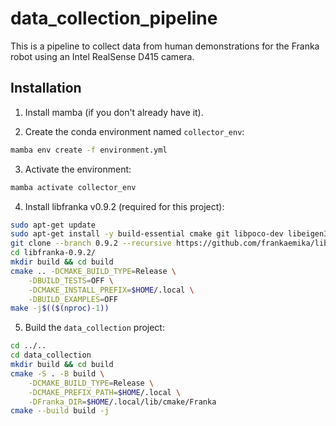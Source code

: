 
# data_collection_pipeline
This is a pipeline to collect data from human demonstrations for the Franka robot using an Intel RealSense D415 camera.

## Installation 

1) Install mamba (if you don't already have it).

2) Create the conda environment named `collector_env`:

```bash
mamba env create -f environment.yml
```

3) Activate the environment:

```bash
mamba activate collector_env
```

4) Install libfranka v0.9.2 (required for this project):

```bash
sudo apt-get update
sudo apt-get install -y build-essential cmake git libpoco-dev libeigen3-dev libfmt-dev
git clone --branch 0.9.2 --recursive https://github.com/frankaemika/libfranka libfranka-0.9.2
cd libfranka-0.9.2/
mkdir build && cd build
cmake .. -DCMAKE_BUILD_TYPE=Release \
	-DBUILD_TESTS=OFF \
	-DCMAKE_INSTALL_PREFIX=$HOME/.local \
	-DBUILD_EXAMPLES=OFF
make -j$(($(nproc)-1))
```

5) Build the `data_collection` project:

```bash
cd ../..
cd data_collection
mkdir build && cd build
cmake -S . -B build \
	-DCMAKE_BUILD_TYPE=Release \
	-DCMAKE_PREFIX_PATH=$HOME/.local \
	-DFranka_DIR=$HOME/.local/lib/cmake/Franka
cmake --build build -j
```

